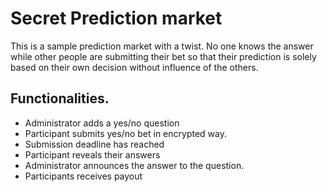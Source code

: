 # Secret Prediction market

This is a sample prediction market with a twist.
No one knows the answer while other people are submitting their bet so that their prediction is solely based on their own decision without influence of the others.

## Functionalities.

- Administrator adds a yes/no question
- Participant submits yes/no bet in encrypted way.
- Submission deadline has reached
- Participant reveals their answers
- Administrator announces the answer to the question.
- Participants receives payout
